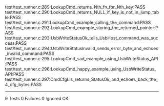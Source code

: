test/test_runner.c:289:LookupCmd_returns_Nth_fn_for_Nth_key:PASS
test/test_runner.c:290:LookupCmd_returns_NULL_if_key_is_not_in_jump_table:PASS
test/test_runner.c:291:LookupCmd_example_calling_the_command:PASS
test/test_runner.c:292:LookupCmd_example_storing_the_returned_pointer:PASS
test/test_runner.c:293:UsbWriteStatusOk_tells_UsbHost_command_was_success:PASS
test/test_runner.c:294:UsbWriteStatusInvalid_sends_error_byte_and_echoes_invalid_command:PASS
test/test_runner.c:295:LookupCmd_sad_example_using_UsbWriteStatus_API:PASS
test/test_runner.c:296:LookupCmd_happy_example_using_UsbWriteStatus_API:PASS
test/test_runner.c:297:CmdCfgLis_returns_StatusOk_and_echoes_back_the_4_cfg_bytes:PASS

-----------------------
9 Tests 0 Failures 0 Ignored 
OK
